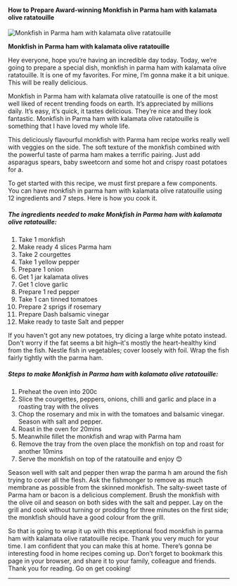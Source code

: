             

#### How to Prepare Award-winning Monkfish in Parma ham with kalamata olive ratatouille

![Monkfish in Parma ham with kalamata olive ratatouille](https://img-global.cpcdn.com/recipes/6d070cda6735c0c1/751x532cq70/monkfish-in-parma-ham-with-kalamata-olive-ratatouille-recipe-main-photo.jpg)

**Monkfish in Parma ham with kalamata olive ratatouille**

Hey everyone, hope you’re having an incredible day today. Today, we’re going to prepare a special dish, monkfish in parma ham with kalamata olive ratatouille. It is one of my favorites. For mine, I’m gonna make it a bit unique. This will be really delicious.

Monkfish in Parma ham with kalamata olive ratatouille is one of the most well liked of recent trending foods on earth. It’s appreciated by millions daily. It’s easy, it’s quick, it tastes delicious. They’re nice and they look fantastic. Monkfish in Parma ham with kalamata olive ratatouille is something that I have loved my whole life.

This deliciously flavourful monkfish with Parma ham recipe works really well with veggies on the side. The soft texture of the monkfish combined with the powerful taste of parma ham makes a terrific pairing. Just add asparagus spears, baby sweetcorn and some hot and crispy roast potatoes for a.

To get started with this recipe, we must first prepare a few components. You can have monkfish in parma ham with kalamata olive ratatouille using 12 ingredients and 7 steps. Here is how you cook it.

##### The ingredients needed to make Monkfish in Parma ham with kalamata olive ratatouille:

1.  Take 1 monkfish
2.  Make ready 4 slices Parma ham
3.  Take 2 courgettes
4.  Take 1 yellow pepper
5.  Prepare 1 onion
6.  Get 1 jar kalamata olives
7.  Get 1 clove garlic
8.  Prepare 1 red pepper
9.  Take 1 can tinned tomatoes
10.  Prepare 2 sprigs if rosemary
11.  Prepare Dash balsamic vinegar
12.  Make ready to taste Salt and pepper

If you haven't got any new potatoes, try dicing a large white potato instead. Don't worry if the fat seems a bit high–it's mostly the heart-healthy kind from the fish. Nestle fish in vegetables; cover loosely with foil. Wrap the fish fairly tightly with the parma ham.

##### Steps to make Monkfish in Parma ham with kalamata olive ratatouille:

1.  Preheat the oven into 200c
2.  Slice the courgettes, peppers, onions, chilli and garlic and place in a roasting tray with the olives
3.  Chop the rosemary and mix in with the tomatoes and balsamic vinegar. Season with salt and pepper.
4.  Roast in the oven for 20mins
5.  Meanwhile fillet the monkfish and wrap with Parma ham
6.  Remove the tray from the oven place the monkfish on top and roast for another 10mins
7.  Serve the monkfish on top of the ratatouille and enjoy 😊

Season well with salt and pepper then wrap the parma h am around the fish trying to cover all the flesh. Ask the fishmonger to remove as much membrane as possible from the skinned monkfish. The salty-sweet taste of Parma ham or bacon is a delicious complement. Brush the monkfish with the olive oil and season on both sides with the salt and pepper. Lay on the grill and cook without turning or prodding for three minutes on the first side; the monkfish should have a good colour from the grill.

So that is going to wrap it up with this exceptional food monkfish in parma ham with kalamata olive ratatouille recipe. Thank you very much for your time. I am confident that you can make this at home. There’s gonna be interesting food in home recipes coming up. Don’t forget to bookmark this page in your browser, and share it to your family, colleague and friends. Thank you for reading. Go on get cooking!

* * *